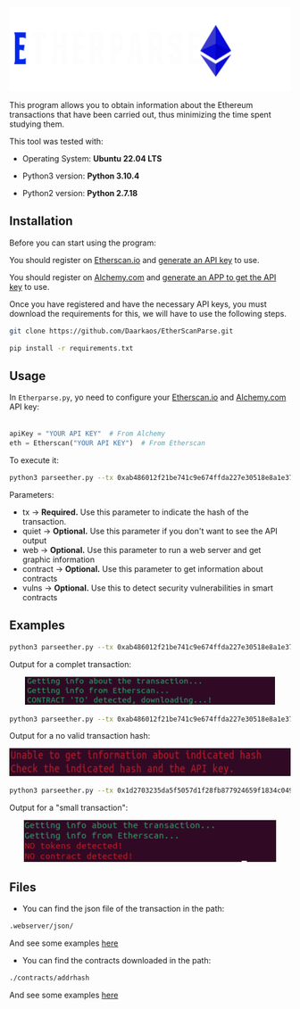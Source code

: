 <p align="center">
	<img src="/webserver/dist/images/TestTitle.png" height="150px"/>
</p>

This program allows you to obtain information about the Ethereum transactions that have been carried out, thus minimizing the time spent studying them.

This tool was tested with:

* Operating System: <b>Ubuntu 22.04 LTS</b>

* Python3 version: <b>Python 3.10.4</b>

* Python2 version: <b>Python 2.7.18</b>


## Installation

Before you can start using the program:

You should register on [Etherscan.io](https://etherscan.io/) and [generate an API key](https://etherscan.io/myapikey) to use. 

You should register on [Alchemy.com](https://www.alchemy.com/) and [generate an APP to get the API key](https://dashboard.alchemyapi.io/apps) to use.

Once you have registered and have the necessary API keys, you must download the requirements for this, we will have to use the following steps.

``` bash
git clone https://github.com/Daarkaos/EtherScanParse.git
```

``` bash
pip install -r requirements.txt
```

## Usage

In `Etherparse.py`, yo need to configure your [Etherscan.io](https://etherscan.io/) and [Alchemy.com](https://www.alchemy.com/) API key:

``` python

apiKey = "YOUR API KEY"  # From Alchemy
eth = Etherscan("YOUR API KEY")  # From Etherscan
```
To execute it:

``` bash
python3 parseether.py --tx 0xab486012f21be741c9e674ffda227e30518e8a1e37a5f1d58d0b0d41f6e76530
```

Parameters:

* tx &#8594; <b>Required.</b> Use this parameter to indicate the hash of the transaction.
* quiet &#8594; <b>Optional.</b> Use this parameter if you don't want to see the API output
* web &#8594; <b>Optional.</b> Use this parameter to run a web server and get graphic information
* contract &#8594; <b>Optional.</b> Use this parameter to get information about contracts
* vulns &#8594; <b>Optional.</b> Use this to detect security vulnerabilities in smart contracts

## Examples

``` bash
python3 parseether.py --tx 0xab486012f21be741c9e674ffda227e30518e8a1e37a5f1d58d0b0d41f6e76530
```

Output for a complet transaction:

<p align="center">
	<img src="/images/Output1.png" height="50px"/>
</p>


``` bash
python3 parseether.py --tx 0xab486012f21be741c9e674ffda227e30518e8a1e37a5f1d58d0b0d41f6e76531
```

Output for a no valid transaction hash:

<p align="center">
	<img src="/images/Output2.png" height="50px"/>
</p>


``` bash
python3 parseether.py --tx 0x1d2703235da5f5057d1f28fb877924659f1834c049d1fa977aa4a123973a8de3
```

Output for a "small transaction":

<p align="center">
	<img src="/images/Output3.png" height="75px"/>
</p>

## Files

* You can find the json file of the transaction in the path:
``` bash
.webserver/json/
```
And see some examples [here](webserver/json/)


* You can find the contracts downloaded in the path:
``` bash
./contracts/addrhash
```
And see some examples [here](contracts/)
